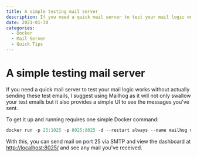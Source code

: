 ```yaml
---
title: A simple testing mail server
description: If you need a quick mail server to test your mail logic works without actually sending these test emails, I suggest using Mailhog as it will not only swallow your test emails but it also provides a simple UI to see the messages you've sent.
date: 2021-01-30
categories:
  - Docker
  - Mail Server
  - Quick Tips
---
```

# A simple testing mail server

If you need a quick mail server to test your mail logic works without actually sending these test emails, I suggest using Mailhog as it will not only swallow your test emails but it also provides a simple UI to see the messages you've sent.

To get it up and running requires one simple Docker command:

```powershell
docker run -p 25:1025 -p 8025:8025 -d --restart always --name mailhog mailhog/mailhog
```

With this, you can send mail on port 25 via SMTP and view the dashboard at [http://localhost:8025/](http://localhost:8025/) and see any mail you've received.